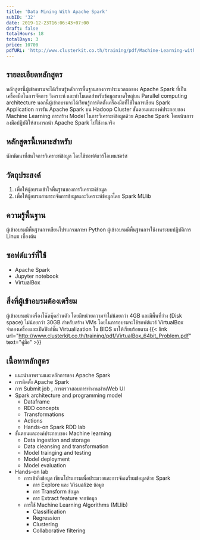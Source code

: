 ```yaml
---
title: 'Data Mining With Apache Spark'
subID: '32'
date: 2019-12-23T16:06:43+07:00
draft: false
totalHours: 18
totalDays: 3
price: 10700
pdfURL: 'http://www.clusterkit.co.th/training/pdf/Machine-Learning-with-Apache-Spark.pdf'
---
```


## รายละเอียดหลักสูตร

หลักสูตรนี้ผู้เข้าอบรมจะได้เรียนรู้หลักการพื้นฐานของการประมวลผลของ Apache Spark ที่เป็นเครื่องมือในการจัดการ วิเคราะห์ และทำโมเดลสำหรับข้อมูลขนาดใหญ่บน Parallel computing architecture นอกนี้ผู้เข้าอบรมจะได้เรียนรู้การติดตั้งเครื่องมือที่ใช้ในการเขียน Spark Application การรัน Apache Spark บน Hadoop Cluster ขั้นตอนและองค์ประกอบของ Machine Learning การสร้าง Model ในการวิเคราะห์ข้อมูลด้วย Apache Spark โดยเน้นการลงมือปฏิบัติให้สามารถนำ Apache Spark ไปใช้งานจริง

## หลักสูตรนี้เหมาะสำหรับ

นักพัฒนาที่สนใจการวิเคราะห์ข้อมูล โดยใช้ซอฟต์แวร์โอเพนซอร์ส

## วัตถุประสงค์

1. เพื่อให้ผู้อบรมเข้าใจพื้นฐานของการวิเคราะห์ข้อมูล
2. เพื่อให้ผู้อบรมสามารถจัดการข้อมูลและวิเคราะห์ข้อมูลโดย Spark MLlib

## ความรู้พื้นฐาน

ผู้เข้าอบรมมีพื้นฐานการเขียนโปรแกรมภาษา Python
ผู้เข้าอบรมมีพื้นฐานการใช้งานระบบปฏิบัติการ Linux เบื้องต้น

## ซอฟต์แวร์ที่ใช้

- Apache Spark
- Jupyter notebook
- VirtualBox

## สิ่งที่ผู้เข้าอบรมต้องเตรียม

ผู้เข้าอบรมนำเครื่องโน๊ตบุ๊คส่วนตัว โดยมีหน่วยความจำไม่น้อยกว่า 4GB และมีพื้นที่ว่าง (Disk space) ไม่น้อยกว่า 30GB สำหรับสร้าง VMs โดยในการอบรมจะใช้ซอฟต์แวร์ VirtualBox จำลองเครื่องและเปิดฟังก์ชั่น Virtualization ใน BIOS มาให้เรียบร้อยตาม {{< link url="http://www.clusterkit.co.th/training/pdf/VirtualBox_64bit_Problem.pdf" text="คู่มือ" >}}

## เนื้อหาหลักสูตร

- แนะนำภาพรวมและหลักการของ Apache Spark
- การติดตั้ง Apache Spark
- การ Submit job , การตรวจสอบการทำงานผ่านWeb UI
- Spark architecture and programming model
  - Dataframe
  - RDD concepts
  - Transformations
  - Actions
  - Hands-on Spark RDD lab
- ขั้นตอนและองค์ประกอบของ Machine learning
  - Data ingestion and storage
  - Data cleansing and transformation
  - Model trainging and testing
  - Model deployment
  - Model evaluation
- Hands-on lab
  - การเข้าถึงข้อมูล เขียนโปรแกรมเพื่อประมวลและการจัดเตรียมข้อมูลด้วย Spark
    - การ Explore และ Visualize ข้อมูล
    - การ Transform ข้อมูล
    - การ Extract feature จากข้อมูล
  - การใช้ Machine Learning Algorithms (MLlib)
    - Classification
    - Regression
    - Clustering
    - Collaborative filtering
